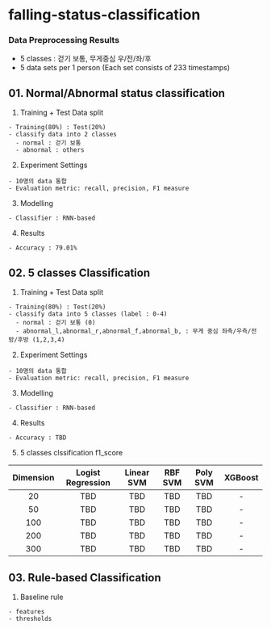 # falling-status-classification
### Data Preprocessing Results
  - 5 classes : 걷기 보통, 무게중심 우/전/좌/후
  - 5 data sets per 1 person (Each set consists of 233 timestamps) 
  
  
## 01. Normal/Abnormal status classification 
  1. Training + Test Data split 
    
    - Training(80%) : Test(20%)
    - classify data into 2 classes 
      - normal : 걷기 보통
      - abnormal : others
      
  2. Experiment Settings
    
    - 10명의 data 통합
    - Evaluation metric: recall, precision, F1 measure
    
  3. Modelling
    
    - Classifier : RNN-based
    
  4. Results
  
    - Accuracy : 79.01%

## 02. 5 classes Classification
  1. Training + Test Data split 
    
    - Training(80%) : Test(20%)
    - classify data into 5 classes (label : 0-4)
      - normal : 걷기 보통 (0)
      - abnormal_l,abnormal_r,abnormal_f,abnormal_b, : 무게 중심 좌측/우측/전방/후방 (1,2,3,4)
      
  2. Experiment Settings
    
    - 10명의 data 통합
    - Evaluation metric: recall, precision, F1 measure
    
  3. Modelling
    
    - Classifier : RNN-based
    
  4. Results
  
    - Accuracy : TBD
   
  5. 5 classes clssification f1_score
  
| Dimension | Logist Regression | Linear SVM  | RBF SVM  | Poly SVM | XGBoost  |
|:---:|:---:|:---:|:---:|:---:|:---:|
| 20  | TBD  | TBD  |TBD  |TBD  |-  |
| 50  | TBD  | TBD  |TBD  |TBD  |-  |
| 100  | TBD  | TBD  |TBD  |TBD  |-  |
| 200  | TBD  | TBD  |TBD  |TBD  |-  |
| 300  | TBD  | TBD  |TBD  |TBD  |-  |


 
## 03. Rule-based Classification

  1. Baseline rule
  
    - features
    - thresholds
    
    
    
  
